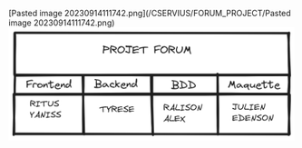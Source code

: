 
[Pasted image 20230914111742.png](/CSERVIUS/FORUM_PROJECT/Pasted image 20230914111742.png) <br>
![Pasted_image_20230914103130.png](Pasted_image_20230914111742.png)